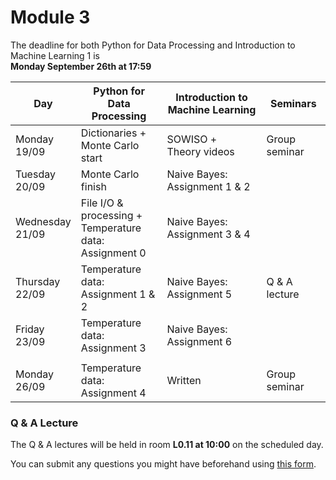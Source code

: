 
# Module 3

The deadline for both Python for Data Processing and Introduction to Machine Learning 1 is<br>**Monday September 26th at 17:59**

| Day                | Python for<br>Data Processing      | Introduction to<br>Machine Learning | Seminars                                                       |
|--------------------|------------------------------------|-------------------------------------|----------------------------------------------------------------|
| Monday<br>19/09    | Dictionaries +<br>Monte Carlo start | SOWISO +<br>Theory videos          | Group seminar                                                  |
| Tuesday<br>20/09   | Monte Carlo finish                 | Naive Bayes: Assignment 1 & 2       |                                                                |
| Wednesday<br>21/09 | File I/O & processing +<br>Temperature data:<br>Assignment 0 | Naive Bayes: Assignment 3 & 4 |                                            |
| Thursday<br>22/09  | Temperature data:<br>Assignment 1 & 2 | Naive Bayes: Assignment 5        | Q & A lecture                                                  |
| Friday<br>23/09    | Temperature data:<br>Assignment 3  | Naive Bayes: Assignment 6           |                                                                |
|                    |                                    |                                     |                                                                |
| Monday<br>26/09    | Temperature data:<br>Assignment 4  | Written                             | Group seminar                                                  |



### Q & A Lecture

The Q & A lectures will be held in room **L0.11 at 10:00** on the scheduled day.

You can submit any questions you might have beforehand using [this form](https://forms.office.com/Pages/ResponsePage.aspx?id=zcrxoIxhA0S5RXb7PWh05ZTDc7biyulCvpu4U-tarWtUMlZYQUlYMFVMREdWRVVPWTNITlIxQlFUTC4u).

